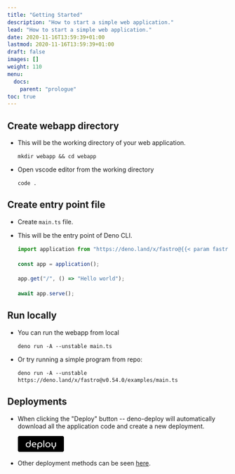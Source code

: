 ```yaml
---
title: "Getting Started"
description: "How to start a simple web application."
lead: "How to start a simple web application."
date: 2020-11-16T13:59:39+01:00
lastmod: 2020-11-16T13:59:39+01:00
draft: false
images: []
weight: 110
menu:
  docs:
    parent: "prologue"
toc: true
---
```


## Create webapp directory

- This will be the working directory of your web application.

  ```shell
  mkdir webapp && cd webapp
  ```

- Open vscode editor from the working directory

  ```shell
  code .
  ```

## Create entry point file

- Create `main.ts` file.

- This will be the entry point of Deno CLI.

  ```typescript
  import application from "https://deno.land/x/fastro@{{< param fastroVersion >}}/server/mod.ts";

  const app = application();

  app.get("/", () => "Hello world");

  await app.serve();
  ```

## Run locally

- You can run the webapp from local

  ```shell
  deno run -A --unstable main.ts
  ```

- Or try running a simple program from repo:

  ```shell
  deno run -A --unstable https://deno.land/x/fastro@v0.54.0/examples/main.ts
  ```

## Deployments

- When clicking the "Deploy" button -- deno-deploy will automatically download all the application code and create a new deployment.

  [![alt text](deno-deploy-button.png)](https://dash.deno.com/new?url=https://deno.land/x/fastro@v0.54.0/examples/main.ts)

- Other deployment methods can be seen [here](https://deno.com/deploy/docs/deployments).
